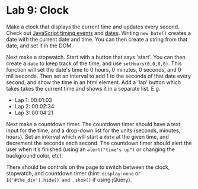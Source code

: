 
# Lab 9: Clock

Make a clock that displays the current time and updates every second. Check out [JavaScript timing events](https://www.w3schools.com/js/js_timing.asp) and [dates](https://www.w3schools.com/jsref/jsref_obj_date.asp). Writing `new Date()` creates a date with the current date and time. You can then create a string from that date, and set it in the DOM.

Next make a stopwatch. Start with a button that says 'start'. You can then create a `date` to keep track of the time, and use `setHours(0,0,0,0)`. This function will set the date's time to 0 hours, 0 minutes, 0 seconds, and 0 milliseconds. Then set an interval to add 1 to the seconds of that date every second, and show the time in an html element. Add a 'lap' button which takes takes the current time and shows it in a separate list. E.g.

- Lap 1: 00:01:03
- Lap 2: 00:02:34
- Lap 3: 00:04:21

Next make a countdown timer. The countdown timer should have a text input for the time, and a drop-down list for the units (seconds, minutes, hours). Set an interval which will start a `date` at the given time, and decrement the seconds each second. The countdown timer should alert the user when it's finished (using an `alert("time's up")` or changing the background color, etc).

There should be controls on the page to switch between the clock, stopwatch, and countdown timer (hint: `display:none` or `$('#the_div').hide() and .show()` if using jQuery).

